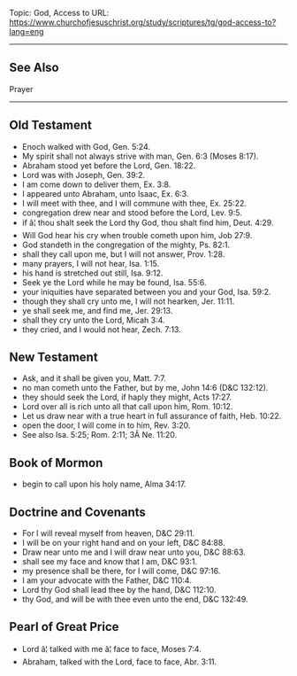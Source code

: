 Topic: God, Access to
URL: https://www.churchofjesuschrist.org/study/scriptures/tg/god-access-to?lang=eng

---

## See Also

Prayer

---

## Old Testament

- Enoch walked with God, Gen. 5:24.
- My spirit shall not always strive with man, Gen. 6:3 (Moses 8:17).
- Abraham stood yet before the Lord, Gen. 18:22.
- Lord was with Joseph, Gen. 39:2.
- I am come down to deliver them, Ex. 3:8.
- I appeared unto Abraham, unto Isaac, Ex. 6:3.
- I will meet with thee, and I will commune with thee, Ex. 25:22.
- congregation drew near and stood before the Lord, Lev. 9:5.
- if â¦ thou shalt seek the Lord thy God, thou shalt find him, Deut. 4:29.
- Will God hear his cry when trouble cometh upon him, Job 27:9.
- God standeth in the congregation of the mighty, Ps. 82:1.
- shall they call upon me, but I will not answer, Prov. 1:28.
- many prayers, I will not hear, Isa. 1:15.
- his hand is stretched out still, Isa. 9:12.
- Seek ye the Lord while he may be found, Isa. 55:6.
- your iniquities have separated between you and your God, Isa. 59:2.
- though they shall cry unto me, I will not hearken, Jer. 11:11.
- ye shall seek me, and find me, Jer. 29:13.
- shall they cry unto the Lord, Micah 3:4.
- they cried, and I would not hear, Zech. 7:13.

## New Testament

- Ask, and it shall be given you, Matt. 7:7.
- no man cometh unto the Father, but by me, John 14:6 (D&C 132:12).
- they should seek the Lord, if haply they might, Acts 17:27.
- Lord over all is rich unto all that call upon him, Rom. 10:12.
- Let us draw near with a true heart in full assurance of faith, Heb. 10:22.
- open the door, I will come in to him, Rev. 3:20.
- See also Isa. 5:25; Rom. 2:11; 3Â Ne. 11:20.

## Book of Mormon

- begin to call upon his holy name, Alma 34:17.

## Doctrine and Covenants

- For I will reveal myself from heaven, D&C 29:11.
- I will be on your right hand and on your left, D&C 84:88.
- Draw near unto me and I will draw near unto you, D&C 88:63.
- shall see my face and know that I am, D&C 93:1.
- my presence shall be there, for I will come, D&C 97:16.
- I am your advocate with the Father, D&C 110:4.
- Lord thy God shall lead thee by the hand, D&C 112:10.
- thy God, and will be with thee even unto the end, D&C 132:49.

## Pearl of Great Price

- Lord â¦ talked with me â¦ face to face, Moses 7:4.
- Abraham, talked with the Lord, face to face, Abr. 3:11.

